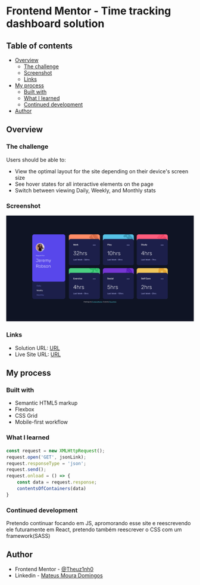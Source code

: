 # Frontend Mentor - Time tracking dashboard solution

## Table of contents

- [Overview](#overview)
  - [The challenge](#the-challenge)
  - [Screenshot](#screenshot)
  - [Links](#links)
- [My process](#my-process)
  - [Built with](#built-with)
  - [What I learned](#what-i-learned)
  - [Continued development](#continued-development)
- [Author](#author)

## Overview

### The challenge

Users should be able to:

- View the optimal layout for the site depending on their device's screen size
- See hover states for all interactive elements on the page
- Switch between viewing Daily, Weekly, and Monthly stats

### Screenshot

![](./assets/images/screenshot.png)

### Links

- Solution URL: [URL](https://github.com/Theuz1nh0/time-tracking-dashboard)
- Live Site URL: [URL](https://theuz1nh0.github.io/time-tracking-dashboard/)

## My process

### Built with

- Semantic HTML5 markup
- Flexbox
- CSS Grid
- Mobile-first workflow

### What I learned

```js
const request = new XMLHttpRequest();
request.open('GET', jsonLink);
request.responseType = 'json';
request.send();
request.onload = () => {
    const data = request.response;
    contentsOfContainers(data)
}
```

### Continued development

Pretendo continuar focando em JS, apromorando esse site e reescrevendo ele futuramente em React, pretendo também reescrever o CSS com um framework(SASS)

## Author

- Frontend Mentor - [@Theuz1nh0](https://www.frontendmentor.io/profile/Theuz1nh0)
- Linkedin - [Mateus Moura Domingos](https://www.linkedin.com/in/theuz1nh0/)

